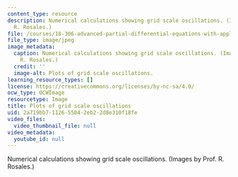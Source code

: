 ```yaml
---
content_type: resource
description: Numerical calculations showing grid scale oscillations. (Images by Prof.
  R. Rosales.)
file: /courses/18-306-advanced-partial-differential-equations-with-applications-fall-2009/2a719bb7112655042eb22d8e310f18fe_18-306f09.jpg
file_type: image/jpeg
image_metadata:
  caption: Numerical calculations showing grid scale oscillations. (Images by Prof.
    R. Rosales.)
  credit: ''
  image-alt: Plots of grid scale oscillations.
learning_resource_types: []
license: https://creativecommons.org/licenses/by-nc-sa/4.0/
ocw_type: OCWImage
resourcetype: Image
title: Plots of grid scale oscillations
uid: 2a719bb7-1126-5504-2eb2-2d8e310f18fe
video_files:
  video_thumbnail_file: null
video_metadata:
  youtube_id: null
---
```

Numerical calculations showing grid scale oscillations. (Images by Prof. R. Rosales.)